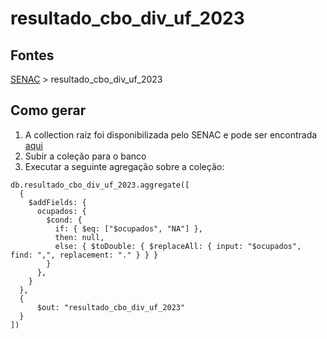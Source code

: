 # resultado_cbo_div_uf_2023

## Fontes 

[SENAC](../../SENAC.md) > resultado_cbo_div_uf_2023

## Como gerar

1. A collection raíz foi disponibilizada pelo SENAC e pode ser encontrada [aqui](https://drive.google.com/drive/folders/1bMld8MZYqfQAjcZU2IQScK_xHYx0PCxa)
2. Subir a coleção para o banco
3. Executar a seguinte agregação sobre a coleção:

```
db.resultado_cbo_div_uf_2023.aggregate([
  {
    $addFields: {
      ocupados: {
        $cond: {
          if: { $eq: ["$ocupados", "NA"] },
          then: null,
          else: { $toDouble: { $replaceAll: { input: "$ocupados", find: ",", replacement: "." } } }
        }
      },
    }
  },
  {
      $out: "resultado_cbo_div_uf_2023"
  }
])
```